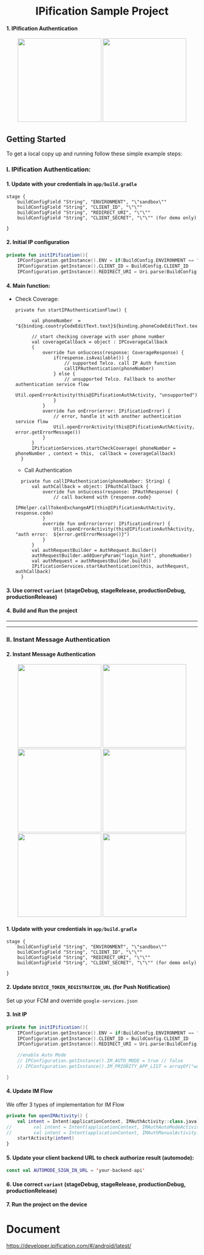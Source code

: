 
<h1 align="center">IPification Sample Project</h1>

#### 1. IPification Authentication
<p align="center">
<img src='https://user-images.githubusercontent.com/4114159/176863776-8961c9d7-a64f-4b14-965e-1ddc222bd96e.png' width='220'>
<img src='https://user-images.githubusercontent.com/4114159/176863792-ee7ffc89-600e-42f8-ad75-2475726c5929.png' width='220'>

</p>

<!-- GETTING STARTED -->
## Getting Started

To get a local copy up and running follow these simple example steps:

### I. IPification Authentication:

#### 1. Update with your credentials in `app/build.gradle`
```
stage {
    buildConfigField "String", "ENVIRONMENT", "\"sandbox\""
    buildConfigField "String", "CLIENT_ID", "\"\""
    buildConfigField "String", "REDIRECT_URI", "\"\""
    buildConfigField "String", "CLIENT_SECRET", "\"\"" (for demo only)

}
```
#### 2. Initial IP configuration
```IPificationAuthActivity.kt
private fun initIPification(){
    IPConfiguration.getInstance().ENV = if(BuildConfig.ENVIRONMENT == "sandbox" ) IPEnvironment.SANDBOX else IPEnvironment.PRODUCTION
    IPConfiguration.getInstance().CLIENT_ID = BuildConfig.CLIENT_ID
    IPConfiguration.getInstance().REDIRECT_URI = Uri.parse(BuildConfig.REDIRECT_URI)
```
#### 4. Main function:
* Check Coverage:
  ```
  private fun startIPAuthenticationFlow() {

        val phoneNumber  = "${binding.countryCodeEditText.text}${binding.phoneCodeEditText.text}"

        // start checking coverage with user phone number
        val coverageCallback = object : IPCoverageCallback
        {
            override fun onSuccess(response: CoverageResponse) {
                if(response.isAvailable()) {
                    // supported Telco. call IP Auth function
                    callIPAuthentication(phoneNumber)
                } else {
                    // unsupported Telco. Fallback to another authentication service flow
                    Util.openErrorActivity(this@IPificationAuthActivity, "unsupported")
                }
            }
            override fun onError(error: IPificationError) {
                // error, handle it with another authentication service flow
                Util.openErrorActivity(this@IPificationAuthActivity, error.getErrorMessage())
            }
        }
        IPificationServices.startCheckCoverage( phoneNumber = phoneNumber , context = this,  callback = coverageCallback)
    }
  ```
  * Call Authentication
  ```
    private fun callIPAuthentication(phoneNumber: String) {
        val authCallback = object: IPAuthCallback {
            override fun onSuccess(response: IPAuthResponse) {
                // call backend with {response.code}
                IPHelper.callTokenExchangeAPI(this@IPificationAuthActivity, response.code)
            }
            override fun onError(error: IPificationError) {
                Util.openErrorActivity(this@IPificationAuthActivity, "auth error:  ${error.getErrorMessage()}")
            }
        }
        val authRequestBuilder = AuthRequest.Builder()
        authRequestBuilder.addQueryParam("login_hint", phoneNumber)
        val authRequest = authRequestBuilder.build()
        IPificationServices.startAuthentication(this, authRequest, authCallback)
    }
  ```
#### 3. Use correct `variant` (stageDebug, stageRelease, productionDebug, productionRelease)

#### 4. Build and Run the project




------------------------------------------------------------------------
------------------------------------------------------------------------

### II. Instant Message Authentication

#### 2. Instant Message Authentication
<p align="center">
<img src='https://user-images.githubusercontent.com/4114159/176865974-427bad75-1993-4d25-ba2e-c3f742575d84.png' width='220'>
<img src='https://user-images.githubusercontent.com/4114159/176865227-d9b565c4-ec0e-44f3-80a4-c39d960ae066.png' width='220'>
<img src='https://user-images.githubusercontent.com/4114159/176865253-856df6fd-a951-4ba0-bf76-22d47d276743.png' width='220'>
<img src='https://user-images.githubusercontent.com/4114159/176865288-c842e3ce-7d9f-45bc-93c8-15f370d48961.png' width='220'>
<img src='https://user-images.githubusercontent.com/4114159/176865314-04082643-c9fc-475d-99b4-c873e1d90152.png' width='220'>
<img src='https://user-images.githubusercontent.com/4114159/176865326-b7eb2c08-0c3f-466c-aa88-712e42eb782f.png' width='220'>
</p>


#### 1. Update with your credentials in `app/build.gradle`
```
stage {
    buildConfigField "String", "ENVIRONMENT", "\"sandbox\""
    buildConfigField "String", "CLIENT_ID", "\"\""
    buildConfigField "String", "REDIRECT_URI", "\"\""
    buildConfigField "String", "CLIENT_SECRET", "\"\"" (for demo only)

}
```

#### 2. Update `DEVICE_TOKEN_REGISTRATION_URL` (for Push Notification)
Set up your FCM and override `google-services.json`
#### 3. Init IP
```IMAuthAutoModeActivity.kt
private fun initIPification(){
    IPConfiguration.getInstance().ENV = if(BuildConfig.ENVIRONMENT == "sandbox" ) IPEnvironment.SANDBOX else IPEnvironment.PRODUCTION
    IPConfiguration.getInstance().CLIENT_ID = BuildConfig.CLIENT_ID
    IPConfiguration.getInstance().REDIRECT_URI = Uri.parse(BuildConfig.REDIRECT_URI) // this uri should be do S2S to exchange token

    //enable Auto Mode
    // IPConfiguration.getInstance().IM_AUTO_MODE = true // false
    // IPConfiguration.getInstance().IM_PRIORITY_APP_LIST = arrayOf("wa")

}
```
#### 4. Update IM Flow
We offer 3 types of implementation for IM Flow
```MainActivity.kt
private fun openIMActivity() {
    val intent = Intent(applicationContext, IMAuthActivity::class.java) 
//        val intent = Intent(applicationContext, IMAuthAutoModeActivity::class.java) // https://developer.ipification.com/#/android-automode/latest/
//        val intent = Intent(applicationContext, IMAuthManualActivity::class.java) // https://developer.ipification.com/#/android/latest/?id=_3-instant-message-im-authentication-flow-manual-implementation
    startActivity(intent)
}
```

#### 5. Update your client backend URL to check authorize result (automode):
```Constant.kt
const val AUTOMODE_SIGN_IN_URL = 'your-backend-api'
```

#### 6. Use correct `variant` (stageDebug, stageRelease, productionDebug, productionRelease)

#### 7. Run the project on the device

# Document

https://developer.ipification.com/#/android/latest/
